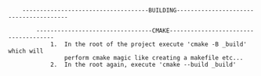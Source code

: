         ------------------------------------BUILDING---------------------------------------

            ---------------------------------CMAKE-------------------------------------
                1.  In the root of the project execute 'cmake -B _build' which will
                    perform cmake magic like creating a makefile etc...     
                2.  In the root again, execute 'cmake --build _build'
